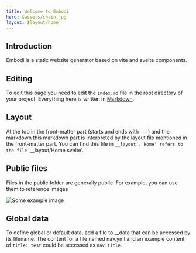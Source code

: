 ```yaml
---
title: Welcome to Embodi
hero: $assets/chain.jpg
layout: $layout/home
---
```


## Introduction

Embodi is a static website generator based on vite and svelte components.

## Editing

To edit this page you need to edit the `index.md` file in the root directory of your project. Everything here is written in [Markdown](https://www.markdownguide.org/basic-syntax/).

## Layout

At the top in the front-matter part (starts and ends with `---`) and the markdown this markdown part is interpreted by the layout file mentioned in the front-matter part. You can find this file in `__layout'. Home' refers to the file `\_\_layout/Home.svelte'.

## Public files

Files in the public folder are generally public. For example, you can use them to reference images

![Some example image](/example.webp)

## Global data

To define global or default data, add a file to \_\_data that can be accessed by its filename. The content for a file named nav.yml and an example content of `title: test` could be accessed as `nav.title`.

